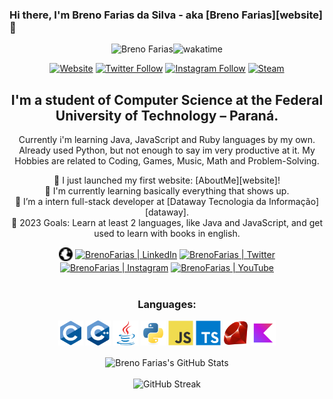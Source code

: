 ### Hi there, I'm Breno Farias da Silva - aka [Breno Farias][website] 👋

<div style="display: flex; justify-content: center;">
  <img src="https://komarev.com/ghpvc/?username=BrenoFariasdaSilva&label=Profile%20views&color=0e75b6&style=flat" alt="Breno Farias" />
  <img src="https://wakatime.com/badge/github/BrenoFariasdaSilva/BrenoFariasdaSilva.svg" alt="wakatime" />
</div>


<p align="center">
  <a href="https://brenofarias2.wixsite.com/aboutme"><img src="https://img.shields.io/website?label=BrenoFarias.AboutMe&style=for-the-badge&url=https%3A%2F%2Fcodestackr.com" alt="Website"></a>
  <a href="https://twitter.com/BrenoFariasUser"><img src="https://img.shields.io/twitter/follow/BrenoFarias?color=1DA1F2&logo=twitter&style=for-the-badge" alt="Twitter Follow"></a>
  <a href="https://www.instagram.com/brenofdsilva/"><img src="https://img.shields.io/badge/Instagram-E4405F?style=for-the-badge&logo=instagram&logoColor=white" alt="Instagram Follow"></a>
  <a href="https://steamcommunity.com/id/BrenovicioGamer/"><img src="https://img.shields.io/badge/Steam-000000?style=for-the-badge&logo=steam&logoColor=white" alt="Steam"></a>
</p>
<div align="center">

## I'm a student of Computer Science at the Federal University of Technology – Paraná.
Currently i'm learning Java, JavaScript and Ruby languages by my own. Already used Python, but not enough to say im very productive at it.
My Hobbies are related to Coding, Games, Music, Math and Problem-Solving. 

🔭 I just launched my first website: [AboutMe][website]!  
🌱 I'm currently learning basically everything that shows up.  
👯 I’m a intern full-stack developer at [Dataway Tecnologia da Informação][dataway].  
🥅 2023 Goals: Learn at least 2 languages, like Java and JavaScript, and get used to learn with books in english.  

</div>
<div align="center">
    <a href="[website]"><img align="center" alt="AboutMe.com" width="22px" src="https://raw.githubusercontent.com/iconic/open-iconic/master/svg/globe.svg" /></a>
    <a href="[linkedin]"><img align="center" alt="BrenoFarias | LinkedIn" width="22px" src="https://raw.githubusercontent.com/rahuldkjain/github-profile-readme-generator/master/src/images/icons/Social/linked-in-alt.svg" /></a>
    <a href="[twitter]"><img align="center" alt="BrenoFarias | Twitter" width="22px" src="https://raw.githubusercontent.com/rahuldkjain/github-profile-readme-generator/master/src/images/icons/Social/twitter.svg" /></a>
    <a href="[instagram]"><img align="center" alt="BrenoFarias | Instagram" width="22px" src="https://raw.githubusercontent.com/rahuldkjain/github-profile-readme-generator/master/src/images/icons/Social/instagram.svg" /></a>
    <a href="[youtube]"><img align="center" alt="BrenoFarias | YouTube" width="22px" src="https://cdn.jsdelivr.net/npm/simple-icons@v3/icons/youtube.svg" /></a>
    <br /><br />
    <h3>Languages:</h3>
    <a href="#"><img align="center" alt="c" height="40" width="40" src="https://raw.githubusercontent.com/devicons/devicon/master/icons/c/c-original.svg"></a>
    <a href="#"><img align="center" alt="c" height="40" width="40" src="https://raw.githubusercontent.com/devicons/devicon/master/icons/cplusplus/cplusplus-original.svg"></a>
    <a href="#"><img align="center" alt="java" height="40" width="40" src="https://github.com/devicons/devicon/blob/master/icons/java/java-original.svg"></a>
    <a href="#"><img align="center" alt="python" height="40" width="40" src="https://github.com/devicons/devicon/blob/master/icons/python/python-original.svg"></a>
    <a href="#"><img align="center" alt="javascript" height="40" width="40" src="https://github.com/devicons/devicon/blob/master/icons/javascript/javascript-original.svg"></a>
    <a href="#"><img align="center" alt="typescript" height="40" width="40" src="https://github.com/devicons/devicon/blob/master/icons/typescript/typescript-original.svg"></a>
    <a href="#"><img align="center" alt="ruby" height="40" width="40" src="https://github.com/devicons/devicon/blob/master/icons/ruby/ruby-original.svg"></a>
    <a href="#"><img align="center" alt="kotlin" height="40" width="40" src="https://github.com/devicons/devicon/blob/master/icons/kotlin/kotlin-original.svg"></a>
    <br /><br />
    <img align="center" alt="Breno Farias's GitHub Stats" src="https://github-readme-stats.vercel.app/api?username=BrenoFariasdaSilva&show_icons=true&hide_border=true&count_private=true&theme=tokyonight" />
    <br /><br />
    <img alt="GitHub Streak" src="http://github-readme-streak-stats.herokuapp.com?user=BrenoFariasdaSilva&theme=black-ice" />
 </div>

